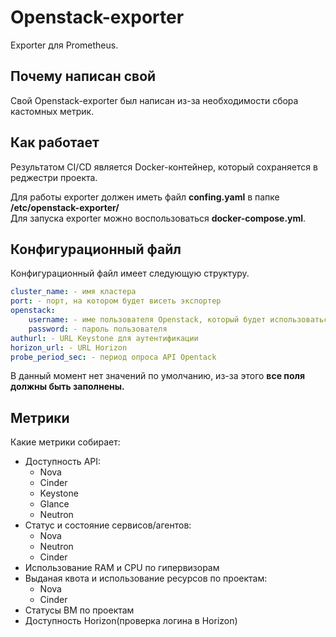 # Openstack-exporter

Exporter для Prometheus.

## Почему написан свой

Свой Openstack-exporter был написан из-за необходимости сбора кастомных метрик.

## Как работает

Результатом CI/CD является Docker-контейнер, который сохраняется в реджестри проекта.

Для работы exporter должен иметь файл **confing.yaml** в папке **/etc/openstack-exporter/**  
Для запуска exporter можно воспользоваться **docker-compose.yml**.

## Конфигурационный файл

Конфигурационный файл имеет следующую структуру.  

```yaml
cluster_name: - имя кластера
port: - порт, на котором будет висеть экспортер
openstack:  
    username: - име пользователя Openstack, который будет использоваться для доступа в API
    password: - пароль пользователя
authurl: - URL Keystone для аутентификации
horizon_url: - URL Horizon
probe_period_sec: - период опроса API Opentack
```  

В данный момент нет значений по умолчанию, из-за этого **все поля должны быть заполнены.**

## Метрики

Какие метрики собирает:  

- Доступность API:
  - Nova
  - Cinder
  - Keystone
  - Glance
  - Neutron
- Статус и состояние сервисов/агентов:
  - Nova
  - Neutron
  - Cinder
- Использование RAM и CPU по гипервизорам
- Выданая квота и использование ресурсов по проектам:
  - Nova
  - Cinder
- Статусы ВМ по проектам
- Доступность Horizon(проверка логина в Horizon)
